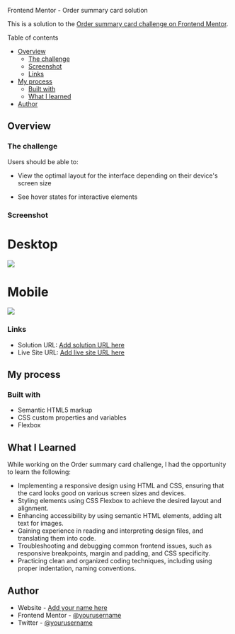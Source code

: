Frontend Mentor - Order summary card solution

This is a solution to the [Order summary card challenge on Frontend Mentor](https://www.frontendmentor.io/challenges/order-summary-component-QlPmajDUj).

Table of contents

- [Overview](#overview)
  - [The challenge](#the-challenge)
  - [Screenshot](#screenshot)
  - [Links](#links)
- [My process](#my-process)
  - [Built with](#built-with)
  - [What I learned](#what-i-learned)
- [Author](#author)

## Overview

### The challenge

Users should be able to:

- View the optimal layout for the interface depending on their device's screen size

- See hover states for interactive elements

### Screenshot

# Desktop

![](./screenshot.jpg)

# Mobile
![](./screenshot.jpg)

### Links

- Solution URL: [Add solution URL here](https://your-solution-url.com)
- Live Site URL: [Add live site URL here](https://your-live-site-url.com)

## My process

### Built with

- Semantic HTML5 markup
- CSS custom properties and variables
- Flexbox

## What I Learned

While working on the Order summary card challenge, I had the opportunity to learn the following:

- Implementing a responsive design using HTML and CSS, ensuring that the card looks good on various screen sizes and devices.
- Styling elements using CSS Flexbox to achieve the desired layout and alignment.
- Enhancing accessibility by using semantic HTML elements, adding alt text for images.
- Gaining experience in reading and interpreting design files, and translating them into code.
- Troubleshooting and debugging common frontend issues, such as responsive breakpoints, margin and padding, and CSS specificity.
- Practicing clean and organized coding techniques, including using proper indentation, naming conventions.

## Author

- Website - [Add your name here](https://www.your-site.com)
- Frontend Mentor - [@yourusername](https://www.frontendmentor.io/profile/yourusername)
- Twitter - [@yourusername](https://www.twitter.com/yourusername)
